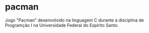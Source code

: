 # pacman
Jogo "Pacman" desenvolvido na linguagem C durante a disciplina de Programção I na Universidade Federal do Espírito Santo.
